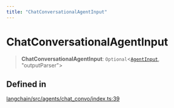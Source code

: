 ```yaml
---
title: "ChatConversationalAgentInput"
---
```


# ChatConversationalAgentInput

> **ChatConversationalAgentInput**: `Optional`<[`AgentInput`](../interfaces/AgentInput.md), "outputParser"\>

## Defined in

[langchain/src/agents/chat_convo/index.ts:39](https://github.com/hwchase17/langchainjs/blob/ddf2996/langchain/src/agents/chat_convo/index.ts#L39)
